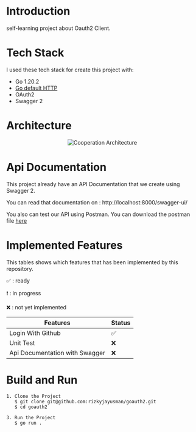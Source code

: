 # Introduction

self-learning project about Oauth2 Client.

# Tech Stack

I used these tech stack for create this project with:
* Go 1.20.2
* [Go default HTTP](https://medium.com/@nate510/don-t-use-go-s-default-http-client-4804cb19f779)
* OAuth2
* Swagger 2

# Architecture

<div align='center'>

![Cooperation Architecture](docs/architecture.png)

</div>

# Api Documentation

This project already have an API Documentation that we create using Swagger 2. 

You can read that documentation on : http://localhost:8000/swagger-ui/

You also can test our API using Postman. You can download the postman file [here](https://github.com/rizkyjayusman/goauth2/blob/main/docs/goauth2.postman_collection.json)


# Implemented Features

This tables shows which features that has been implemented by this repository.

:white_check_mark: : ready

:heavy_exclamation_mark: : in progress

:x: : not yet implemented

| Features                          | Status                              |
| --------------------------------- | ----------------------------------- |
| Login With Github                 |:white_check_mark:                  |
| Unit Test                         | :x:                                 |
| Api Documentation with Swagger    | :x:                  |


# Build and Run

```
1. Clone the Project
   $ git clone git@github.com:rizkyjayusman/goauth2.git
   $ cd goauth2

3. Run the Project
   $ go run .
```